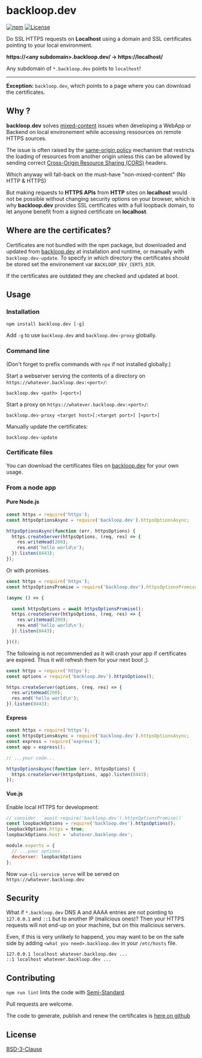 # backloop.dev

[![npm](https://img.shields.io/npm/v/backloop.dev)](https://www.npmjs.com/package/backloop.dev) [![License](https://img.shields.io/badge/License-BSD_3--Clause-blue.svg)](https://opensource.org/licenses/BSD-3-Clause)

Do SSL HTTPS requests on **Localhost** using a domain and SSL certificates pointing to your local environment.

**https://\<any subdomain>.backloop.dev/ → https://localhost/**

Any subdomain of `*.backloop.dev` points to `localhost`!

--------------------------------------------------

**Exception:** `backloop.dev`, which points to a page where you can download the certificates.


## Why ?

**backloop.dev** solves [mixed-content](https://developer.mozilla.org/en-US/docs/Web/Security/Mixed_content) issues when developing a WebApp or Backend on local environement while accessing ressources on remote HTTPS sources. 

The issue is often raised by the [same-origin policy](https://developer.mozilla.org/en-US/docs/Web/Security/Same-origin_policy) mechanism that restricts the loading of resources from another origin unless this can be allowed by sending correct [Cross-Origin Resource Sharing (CORS)](https://developer.mozilla.org/en-US/docs/Web/HTTP/CORS) headers. 

Which anyway will fall-back on the must-have "non-mixed-content" (No HTTP & HTTPS) 

But making requests to **HTTPS APIs** from **HTTP** sites on **localhost** would not be possible without changing security options on your browser, which is why **backloop.dev** provides SSL certificates with a full loopback domain, to let anyone benefit from a signed certificate on **localhost**.

## Where are the certificates?

Certificates are not bundled with the npm package, but downloaded and updated from [backloop.dev](https://backloop.dev) at installation and runtime, or manually with `backloop.dev-update`. To specify in which directory the certificates should be stored set the environement var `BACKLOOP_DEV_CERTS_DIR`.

If the certificates are outdated they are checked and updated at boot.

## Usage

### Installation

```
npm install backloop.dev [-g]
```
Add `-g` to use `backloop.dev` and `backloop.dev-proxy` globally.

### Command line

(Don't forget to prefix commands with `npx` if not installed globally.)

Start a webserver serving the contents of a directory on `https://whatever.backloop.dev:<port>/`:

```
backloop.dev <path> [<port>]
```

Start a proxy on `https://whatever.backloop.dev:<port>/`: 

```
backloop.dev-proxy <target host>[:<target port>] [<port>]
```

Manually update the certificates:

```
backloop.dev-update
```

### Certificate files

You can download the certificates files on [backloop.dev](https://backloop.dev) for your own usage.

### From a node app

#### Pure Node.js

```js
const https = require('https');
const httpsOptionsAsync = require('backloop.dev').httpsOptionsAsync;

httpsOptionsAsync(function (err, httpsOptions) {
  https.createServer(httpsOptions, (req, res) => {
    res.writeHead(200);
    res.end('hello world\n');
  }).listen(8443);
});
```

Or with promises.

```js
const https = require('https');
const httpsOptionsPromise = require('backloop.dev').httpsOptionsPromise;

(async () => {

  const httpsOptions = await httpsOptionsPromise();
  https.createServer(httpsOptions, (req, res) => {
    res.writeHead(200);
    res.end('hello world\n');
  }).listen(8443);

})();
```

The following is not recommended as it will crash your app if certificates are expired. Thus it will refresh them for your next boot ;). 

```js
const https = require('https');
const options = require('backloop.dev').httpsOptions();

https.createServer(options, (req, res) => {
  res.writeHead(200);
  res.end('hello world\n');
}).listen(8443);
```

#### Express

```js
const https = require('https');
const httpsOptionsAsync = require('backloop.dev').httpsOptionsAsync;
const express = require('express');
const app = express();

// ...your code...

httpsOptionsAsync(function (err, httpsOptions) {
  https.createServer(httpsOptions, app).listen(8443);
});
```

#### Vue.js

Enable local HTTPS for development:

```js
// consider  `await require('backloop.dev').httpsOptionsPromise()`
const loopbackOptions = require('backloop.dev').httpsOptions();
loopbackOptions.https = true;
loopbackOptions.host = 'whatever.backloop.dev';

module.exports = {
  // ...your options...
  devServer: loopbackOptions
};
```

Now `vue-cli-service serve` will be served on `https://whatever.backloop.dev`

## Security 

What if `*.backloop.dev` DNS A and AAAA entries are not pointing to `127.0.0.1` and `::1` but to another IP (malicious ones)?
Then your HTTPS requests will not end-up on your machine, but on this malicious servers. 

Even, if this is very unlikely to happend, you may want to be on the safe side by adding `<what you need>.backloop.dev` in your `/etc/hosts` file.

```
127.0.0.1 localhost whatever.backloop.dev ... 
::1 localhost whatever.backloop.dev ... 
```

## Contributing

`npm run lint` lints the code with [Semi-Standard](https://github.com/standard/semistandard).

Pull requests are welcome.

The code to generate, publish and renew the certificates is [here on github](https://github.com/perki/backloop.dev/tree/main/renew)

## License

[BSD-3-Clause](https://github.com/perki/backloop.dev/blob/main/LICENSE)
